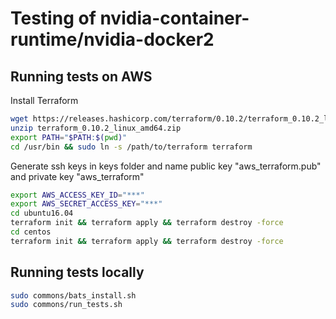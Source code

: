 # Testing of nvidia-container-runtime/nvidia-docker2

## Running tests on AWS

Install Terraform
```sh
wget https://releases.hashicorp.com/terraform/0.10.2/terraform_0.10.2_linux_amd64.zip
unzip terraform_0.10.2_linux_amd64.zip
export PATH="$PATH:$(pwd)"
cd /usr/bin && sudo ln -s /path/to/terraform terraform
```

Generate ssh keys in keys folder and name public key "aws_terraform.pub" and private key "aws_terraform"
```sh
export AWS_ACCESS_KEY_ID="***"
export AWS_SECRET_ACCESS_KEY="***"
cd ubuntu16.04
terraform init && terraform apply && terraform destroy -force
cd centos
terraform init && terraform apply && terraform destroy -force
```

## Running tests locally
```sh
sudo commons/bats_install.sh
sudo commons/run_tests.sh
```
